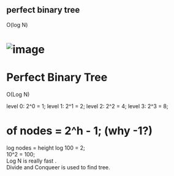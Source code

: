 ## perfect binary tree

O(log N)

# ![image](https://user-images.githubusercontent.com/100140781/188268661-484149e5-f8e2-4431-9f2f-351ead0f343f.png)

# Perfect Binary Tree
O(Log N)

level 0: 2^0 = 1;
level 1: 2^1 = 2;
level 2: 2^2 = 4;
level 3: 2^3 = 8;
# of nodes = 2^h - 1; (why -1?)
<p>log nodes = height
log 100 = 2;<br>
10^2 = 100;<br>
Log N is really fast .<br>
Divide and Conqueer is used to find tree.
</p>
